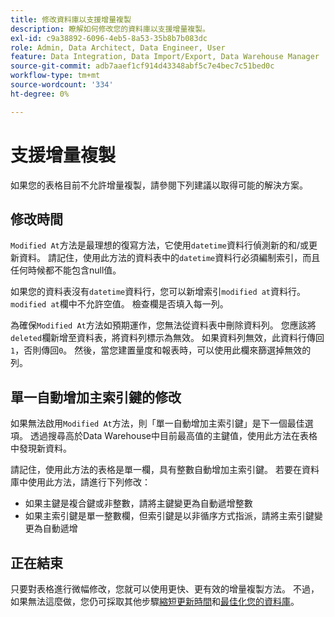```yaml
---
title: 修改資料庫以支援增量複製
description: 瞭解如何修改您的資料庫以支援增量複製。
exl-id: c9a38892-6096-4eb5-8a53-35b8b7b083dc
role: Admin, Data Architect, Data Engineer, User
feature: Data Integration, Data Import/Export, Data Warehouse Manager
source-git-commit: adb7aaef1cf914d43348abf5c7e4bec7c51bed0c
workflow-type: tm+mt
source-wordcount: '334'
ht-degree: 0%

---
```


# 支援增量複製

如果您的表格目前不允許增量複製，請參閱下列建議以取得可能的解決方案。

## 修改時間

`Modified At`方法是最理想的復寫方法，它使用`datetime`資料行偵測新的和/或更新資料。 請記住，使用此方法的資料表中的`datetime`資料行必須編制索引，而且任何時候都不能包含null值。

如果您的資料表沒有`datetime`資料行，您可以新增索引`modified at`資料行。 `modified at`欄中不允許空值。 檢查欄是否填入每一列。

為確保`Modified At`方法如預期運作，您無法從資料表中刪除資料列。 您應該將`deleted`欄新增至資料表，將資料列標示為無效。 如果資料列無效，此資料行傳回`1`，否則傳回`0`。 然後，當您建置量度和報表時，可以使用此欄來篩選掉無效的列。

## 單一自動增加主索引鍵的修改

如果無法啟用`Modified At`方法，則「單一自動增加主索引鍵」是下一個最佳選項。 透過搜尋高於Data Warehouse中目前最高值的主鍵值，使用此方法在表格中發現新資料。

請記住，使用此方法的表格是單一欄，具有整數自動增加主索引鍵。 若要在資料庫中使用此方法，請進行下列修改：

* 如果主鍵是複合鍵或非整數，請將主鍵變更為自動遞增整數
* 如果主索引鍵是單一整數欄，但索引鍵是以非循序方式指派，請將主索引鍵變更為自動遞增

## 正在結束

只要對表格進行微幅修改，您就可以使用更快、更有效的增量複製方法。 不過，如果無法這麼做，您仍可採取其他步驟[縮短更新時間](../best-practices/reduce-update-cycle-time.md)和[最佳化您的資料庫](../best-practices/opt-db-analysis.md)。
